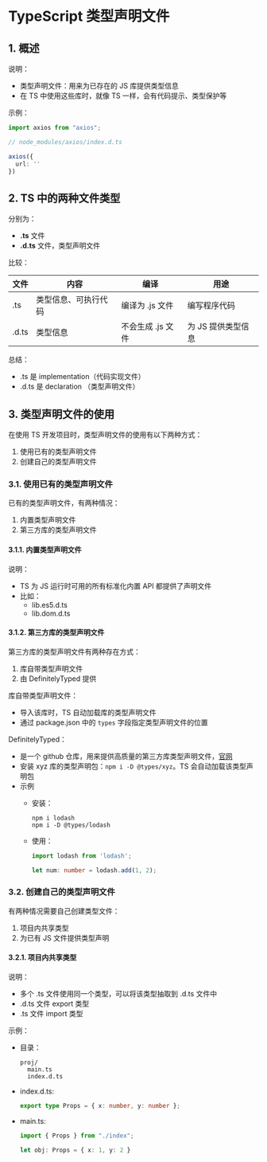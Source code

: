 # TypeScript 类型声明文件

## 1. 概述

说明：

* 类型声明文件：用来为已存在的 JS 库提供类型信息
* 在 TS 中使用这些库时，就像 TS 一样，会有代码提示、类型保护等

示例：

```typescript
import axios from "axios";

// node_modules/axios/index.d.ts

axios({
  url: ''
})
```

## 2. TS 中的两种文件类型

分别为：

* **.ts** 文件
* **.d.ts** 文件，类型声明文件

比较：

| 文件    | 内容         | 编译          | 用途          |
|-------|------------|-------------|-------------|
| .ts   | 类型信息、可执行代码 | 编译为 .js 文件  | 编写程序代码      |
| .d.ts | 类型信息       | 不会生成 .js 文件 | 为 JS 提供类型信息 |

总结：

* .ts 是 implementation（代码实现文件）
* .d.ts 是 declaration （类型声明文件） 

## 3. 类型声明文件的使用

在使用 TS 开发项目时，类型声明文件的使用有以下两种方式：

1. 使用已有的类型声明文件
2. 创建自己的类型声明文件

### 3.1. 使用已有的类型声明文件

已有的类型声明文件，有两种情况：

1. 内置类型声明文件
2. 第三方库的类型声明文件

#### 3.1.1. 内置类型声明文件

说明：

* TS 为 JS 运行时可用的所有标准化内置 API 都提供了声明文件
* 比如：
  * lib.es5.d.ts
  * lib.dom.d.ts

#### 3.1.2. 第三方库的类型声明文件

第三方库的类型声明文件有两种存在方式：

1. 库自带类型声明文件
2. 由 DefinitelyTyped 提供

库自带类型声明文件：

* 导入该库时，TS 自动加载库的类型声明文件
* 通过 package.json 中的 `types` 字段指定类型声明文件的位置

DefinitelyTyped：

* 是一个 github 仓库，用来提供高质量的第三方库类型声明文件，[官网](https://github.com/DefinitelyTyped/DefinitelyTyped)
* 安装 xyz 库的类型声明包：`npm i -D @types/xyz`。TS 会自动加载该类型声明包
* 示例
  * 安装：

      ```shell
      npm i lodash
      npm i -D @types/lodash
      ```

  * 使用：

      ```typescript
      import lodash from 'lodash';
      
      let num: number = lodash.add(1, 2);
      ```

### 3.2. 创建自己的类型声明文件

有两种情况需要自己创建类型文件：

1. 项目内共享类型
2. 为已有 JS 文件提供类型声明

#### 3.2.1. 项目内共享类型

说明：

* 多个 .ts 文件使用同一个类型，可以将该类型抽取到 .d.ts 文件中
* .d.ts 文件 export 类型
* .ts 文件 import 类型

示例：

* 目录：

    ```text
    proj/
      main.ts
      index.d.ts
    ```

* index.d.ts:

    ```typescript
    export type Props = { x: number, y: number };
    ```

* main.ts:

    ```typescript
    import { Props } from "./index";
    
    let obj: Props = { x: 1, y: 2 }
    ```
